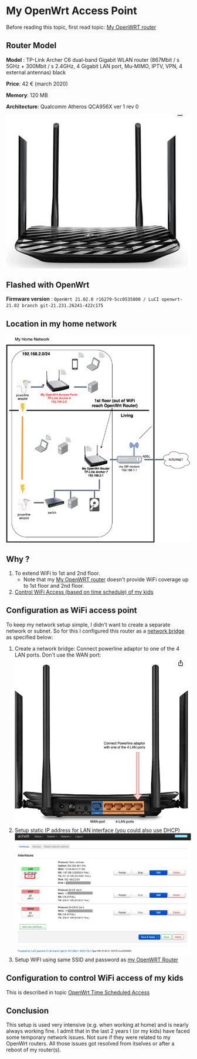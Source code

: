 # My OpenWrt Access Point

Before reading this topic, first read topic: [My OpenWRT router](./../openwrt_router/README.md)

## Router Model

**Model** : TP-Link Archer C6 dual-band Gigabit WLAN router (867Mbit / s 5GHz + 300Mbit / s 2.4GHz, 4 Gigabit LAN port, Mu-MIMO, IPTV, VPN, 4 external antennas) black

**Price**: 42 € (march 2020)

**Memory**: 120 MB

**Architecture**: Qualcomm Atheros QCA956X ver 1 rev 0

![TP-Link Archer C6.jpg](./TP-Link-Archer_C6.png)

## Flashed with OpenWrt

**Firmware version** : `OpenWrt 21.02.0 r16279-5cc0535800 / LuCI openwrt-21.02 branch git-21.231.26241-422c175`

## Location in my home network

![My Home Network](./network.drawio.png)

## Why ?

1. To extend WiFi to 1st and 2nd floor.
    * Note that my [My OpenWRT router](./../openwrt_router/README.md) doesn't provide WiFi coverage up to 1st floor and 2nd floor.
2. [Control WiFi Access (based on time schedule) of my kids](./../openwrt_time_scheduled_access/README.md)

## Configuration as WiFi access point

To keep my network setup simple, I didn't want to create a separate network or subnet.  So for this I configured this router as a [network bridge](https://en.wikipedia.org/wiki/Network_bridge) as specified below:

1. Create a network bridge: Connect powerline adaptor to one of the 4 LAN ports.  Don't use the WAN port: ![archer6 bridge mode](./archer6_bridge.drawio.png)
2. Setup static IP address for LAN interface (you could also use DHCP) ![TP](./TP-Link-Archer-C6_interfaces.png)
3. Setup WIFI using same SSID and password as [my OpenWRT Router](./../openwrt_router/README.md)

## Configuration to control WiFi access of my kids

This is described in topic [OpenWrt Time Scheduled Access](./../openwrt_time_scheduled_access/README.md)

## Conclusion

This setup is used very intensive (e.g. when working at home) and is nearly always working fine.  I admit that in the last 2 years I (or my kids) have faced some temporary network issues.  Not sure if they were related to my OpenWrt routers.  All those issues got resolved from itselves or after a reboot of my router(s).
